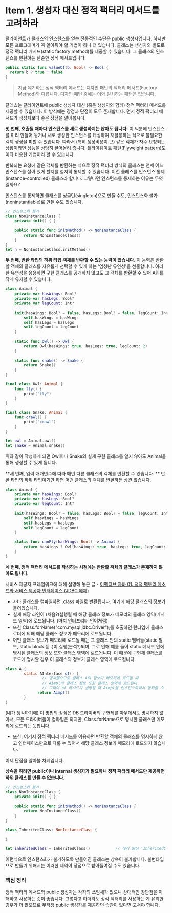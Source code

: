 # Item 1. 생성자 대신 정적 팩터리 메서드를 고려하라

클라이언트가 클래스의 인스턴스를 얻는 전통적인 수단은 public 생성자입니다. 하지만 모든 프로그래머가 꼭 알아둬야 할 기법이 하나 더 있습니다. 클래스는 생성자와 별도로 정적 팩터리 메서드(static factory method)를 제공할 수 있습니다. 그 클래스의 인스턴스를 반환하는 단순한 정적 메서드입니다. 

```swift
public static func valueOf(b: Bool) -> Bool {
  return b ? true : false
}
```

> 지금 얘기하는 정적 팩터리 메서드는 디자인 패턴의 팩터리 메서드(Factory Method)와 다릅니다. 디자인 패턴 중에는 이와 일치하는 패턴은 없습니다.

클래스는 클라이언트에 public 생성자 대신 (혹은 생성자와 함께) 정적 팩터리 메서드를 제공할 수 있습니다. 이 방식에는 장점과 단점이 모두 존재합니다. 먼저 정적 팩터리 메서드가 생성자보다 좋은 장점을 알아봅시다.



**첫 번째, 호출될 때마다 인스턴스를 새로 생성하지는 않아도 됩니다.** 이 덕분에 인스턴스를 미리 만들어 놓거나 새로 생성한 인스턴스를 캐싱하여 재활용하는 식으로 불필요한 객체 생성을 피할 수 있습니다. 따라서 (특히 생성비용이 큰) 같은 객체가 자주 요청되는 상황이라면 성능을 상당히 끌어올려 줍니다. 플라이웨이트 패턴([Flyweight pattern](https://ko.wikipedia.org/wiki/플라이웨이트_패턴))도 이와 비슷한 기법이라 할 수 있습니다.

반복되는 요청에 같은 객체를 반환하는 식으로 정적 팩터리 방식의 클래스는 언제 어느 인스턴스를 살아 있게 할지를 철저히 통제할 수 있습니다. 이런 클래스를 인스턴스 통제(instance-controlled) 클래스라 합니다. 그렇다면 인스턴스를 통제하는 이유는 무엇일까요? 

인스턴스를 통제하면 클래스를 싱글턴(singleton)으로 만들 수도, 인스턴스화 불가(noninstantiable)로 만들 수도 있습니다. 

```swift
// 인스턴스화 불가
class NonInstanceClass {
    private init() { }
    
    public static func initMethod() -> NonInstanceClass {
        return NonInstanceClass()
    }
}
let n = NonInstanceClass.initMethod()
```



**두 번째, 반환 타입의 하위 타입 객체를 반환할 수 있는 능력이 있습니다.** 이 능력은 반환할 객체의 클래스를 자유롭게 선택할 수 있게 하는 '엄청난 유연성'을 선물합니다. 이러한 유연성을 응용하면 구현 클래스를 공개하지 않고도 그 객체를 반환할 수 있어 API를 작게 유지할 수 있습니다. 

```swift
class Animal {
    private var hasWings: Bool?
    private var hasLegs: Bool?
    private var legCount: Int?
    
    init(hasWings: Bool? = false, hasLegs: Bool? = false, legCount: Int? = nil) {
        self.hasWings = hasWings
        self.hasLegs = hasLegs
        self.legCount = legCount
    }
    
    static func owl() -> Owl {
        return Owl(hasWings: true, hasLegs: true, legCount: 2)
    }
    
    static func snake() -> Snake {
        return Snake()
    }
}

final class Owl: Animal {
    func fly() {
        print("fly")
    }
}

final class Snake: Animal {
    func crawl() {
        print("crawl")
    }
}

let owl = Animal.owl()
let snake = Animal.snake()
```

위와 같이 작성하게 되면 Owl이나 Snake의 실제 구현 클래스를 알지 않아도 Animal을 통해 생성할 수 있게 됩니다. 



**세 번째, 입력 매개변수에 따라 매번 다른 클래스의 객체를 반환할 수 있습니다. ** 반환 타입의 하위 타입이기만 하면 어떤 클래스의 객체를 반환하든 상관 없습니다. 

```swift
class Animal {
    private var hasWings: Bool?
    private var hasLegs: Bool?
    private var legCount: Int?
    
    init(hasWings: Bool? = false, hasLegs: Bool? = false, legCount: Int? = nil) {
        self.hasWings = hasWings
        self.hasLegs = hasLegs
        self.legCount = legCount
    }
    
    static func canFly(hasWings: Bool) -> Animal {
        return hasWings ? Owl(hasWings: true, hasLegs: true, legCount: 2) : Snake()
    }
}
```



**네 번째, 정적 팩터리 메서드를 작성하는 시점에는 반환할 객체의 클래스가 존재하지 않아도 됩니다.**

서비스 제공자 프레임워크에 대해 설명해 놓은 글 - [이펙티브 자바 01. 정적 팩토리 메소드와 서비스 제공자 인터페이스 (JDBC 예제)](https://plposer.tistory.com/61)

- 자바 클래스를 컴파일하면 .class 파일로 변환됩니다. 여기에 해당 클래스의 정보가 들어있습니다.
- 실제 해당 라인이 (처음?)실행될 때 해당 클래스 정보가 메모리의 클래스 영역(메서드 영역)에 로드됩니다. (마치 인터프리터 언어처럼)
- 또한 Class.forName("com.mysql.jdbc.Driver");를 호출하면 런타임에 클래스 로더에 의해 해당 클래스 정보가 메모리에 로드됩니다.
- 어떤 클래스 정보가 메모리에 로드될 때는 그 클래스 안의 static 멤버들(static 필드, static block 등..)이 실행(분석?)되며, 그로 인해 예를 들어 static 메서드 안에 명시된 클래스의 정보 또한 클래스 영역에 로드됩니다. 이 때문에 구현체 클래스를 코드에 명시할 경우 이 클래스의 정보가 클래스 영역에 로드됩니다.

```java
class A {
		static AInterface of() {
				// 명시했으므로 클래스 A의 정보가 메모리에 로드될 때
				// Aimpl의 클래스 정보 또한 클래스 영역에 로드된다.
				// 그래야 of 메서드가 실행될 때 Aimpl을 인스턴스화해서 돌려줄 수 있음
			  return Aimpl()
		}
}
```

(내가 생각하기에) 이 방법의 장점은 DB 드라이버의 구현체를 아무데서도 명시하지 않아서, 모든 드라이버들이 컴파일은 되지만, Class.forName으로 명시한 클래스만 메모리에 로드되는 듯합니다.
- 또한, 여기서 정적 팩터리 메서드를 이용하면 반환할 객체의 클래스를 명시하지 않고 인터페이스만으로 다룰 수 있어서 해당 클래스 정보가 메모리에 로드되지 않습니다.



이제 단점을 알아볼 차례입니다.

**상속을 하려면 public이나 internal 생성자가 필요하니 정적 팩터리 메서드만 제공하면 하위 클래스를 만들 수 없습니다.**

```swift
// 인스턴스화 불가
class NonInstanceClass {
    private init() { }
    
    public static func initMethod() -> NonInstanceClass {
        return NonInstanceClass()
    }
}

class InheritedClass: NonInstanceClass {
  
}

let inheritedClass = InheritedClass()			// 에러 발생 'InheritedClass' cannot be constructed because it has no accessible initializers
```

이런식으로 인스턴스화가 불가하도록 만들어진 클래스는 상속이 불가합니다. 불변타입으로 만들기 위해서는 이러한 제약이 장점으로 받아들여질 수도 있습니다. 



### 핵심 정리

정적 팩터리 메서드와 public 생성자는 각자의 쓰임새가 있으니 상대적인 장단점을 이해하고 사용하는 것이 좋습니다. 그렇다고 하더라도 정적 팩터리를 사용하는 게 유리한 경우가 더 많으므로 무작정 public 생성자를 제공하던 습관이 있다면 고쳐야 합니다.
